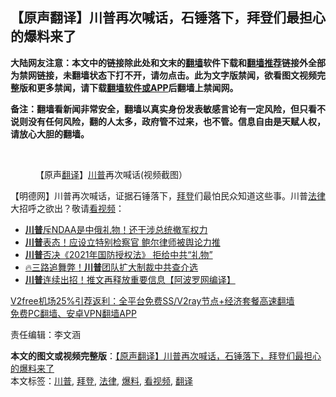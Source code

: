  <h2>【原声翻译】川普再次喊话，石锤落下，拜登们最担心的爆料来了</h2> <p class="notice"><b>大陆网友注意：本文中的链接除此处和文末的<a href="https://github.com/bannedbook/fanqiang" >翻墙</a>软件下载和<a href="https://github.com/killgcd/justmysocks/blob/master/README.md">翻墙推荐</a>链接外全部为禁网链接，未翻墙状态下打不开，请勿点击。此为文字版禁闻，欲看图文视频完整版和更多禁闻，请下载<a href="https://github.com/bannedbook/fanqiang">翻墙软件或APP</a>后翻墙上禁闻网。</p><p>备注：翻墙看新闻非常安全，翻墙以真实身份发表敏感言论有一定风险，但只看不说则没有任何风险，翻的人太多，政府管不过来，也不管。信息自由是天赋人权，请放心大胆的翻墙。</b></p>  <div class="entry"> <br /> <figure><figcaption class="wp-caption-text">【原声<a href="https://www.bannedbook.org/bnews/tag/%E7%BF%BB%E8%AF%91/" class="st_tag internal_tag" rel="tag" title="标签 翻译 下的日志">翻译</a>】<a href="https://www.bannedbook.org/bnews/tag/%e5%b7%9d%e6%99%ae/" class="st_tag internal_tag" rel="tag" title="标签 川普 下的日志">川普</a>再次喊话(视频截图）</figcaption></figure> <p>【明德网】川普再次喊话，证据石锤落下，<a href="https://www.bannedbook.org/bnews/tag/%e6%8b%9c%e7%99%bb/" class="st_tag internal_tag" rel="tag" title="标签 拜登 下的日志">拜登</a>们最怕民众知道这些事。川普<a href="https://www.bannedbook.org/bnews/tag/%e6%b3%95%e5%be%8b/" class="st_tag internal_tag" rel="tag" title="标签 法律 下的日志">法律</a>大招呼之欲出？敬请<a href="https://www.bannedbook.org/bnews/tag/%E7%9C%8B%E8%A7%86%E9%A2%91/" class="st_tag internal_tag" rel="tag" title="标签 看视频 下的日志">看视频</a>：</p> <p></p>  <ul class='op-related-articles' title='相关阅读'> <li><a href='https://www.bannedbook.org/bnews/taiwannews/20201224/1454078.html' target='_blank'><b>川普</b>斥NDAA是中俄礼物！还干涉总统撤军权力</a></li> <li><a href='https://www.bannedbook.org/bnews/taiwannews/20201224/1454077.html' target='_blank'><b>川普</b>表态！应设立特别检察官 鲍尔律师被舆论力推</a></li> <li><a href='https://www.bannedbook.org/bnews/bannedvideo/20201224/1454076.html' target='_blank'><b>川普</b>否决《2021年国防授权法》 拒给中共“礼物”</a></li> <li><a href='https://www.bannedbook.org/bnews/taiwannews/20201224/1454063.html' target='_blank'>🔥三路追舞弊！<b>川普</b>团队扩大制裁中共查介选</a></li> <li><a href='https://www.bannedbook.org/bnews/cnnews/20201224/1454056.html' target='_blank'><b>川普</b>连续出招！推文再释放重要信息【阿波罗网编译】</a></li> </ul> <p class="texttj"> <a href="https://github.com/bannedbook/fanqiang/wiki/V2ray%E6%9C%BA%E5%9C%BA" target="_blank">V2free机场25%引荐返利：全平台免费SS/V2ray节点+经济套餐高速翻墙</a><br/> <a href="https://github.com/bannedbook/fanqiang/wiki/%E7%A6%81%E9%97%BB%E7%BD%91%E5%AE%89%E5%8D%93%E7%BF%BB%E5%A2%99%E6%96%B0%E9%97%BBAPP" target="_blank">免费PC翻墙、安卓VPN翻墙APP</a></p><p>责任编辑：李文涵</p><a name='sharetosocial'></a>       <div><b>本文的图文或视频完整版</b>：<a href='https://www.bannedbook.org/bnews/comments/20201224/1454095.html'>【原声翻译】川普再次喊话，石锤落下，拜登们最担心的爆料来了</a></div>  </div><!--END ENTRY--> <div class="postfooter"> <div>本文标签：<a href="https://www.bannedbook.org/bnews/tag/%e5%b7%9d%e6%99%ae/" rel="tag">川普</a>, <a href="https://www.bannedbook.org/bnews/tag/%e6%8b%9c%e7%99%bb/" rel="tag">拜登</a>, <a href="https://www.bannedbook.org/bnews/tag/%e6%b3%95%e5%be%8b/" rel="tag">法律</a>, <a href="https://www.bannedbook.org/bnews/tag/%E7%88%86%E6%96%99/" rel="tag">爆料</a>, <a href="https://www.bannedbook.org/bnews/tag/%E7%9C%8B%E8%A7%86%E9%A2%91/" rel="tag">看视频</a>, <a href="https://www.bannedbook.org/bnews/tag/%E7%BF%BB%E8%AF%91/" rel="tag">翻译</a></div>  </div><!--END POSTFOOTER--> 